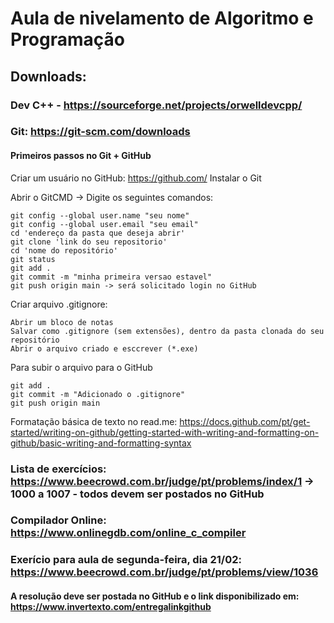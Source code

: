 # Aula de nivelamento de Algoritmo e Programação
## Downloads:
### Dev C++ - https://sourceforge.net/projects/orwelldevcpp/
### Git: https://git-scm.com/downloads
#### Primeiros passos no Git + GitHub

Criar um usuário no GitHub: https://github.com/
Instalar o Git

Abrir o GitCMD -> Digite os seguintes comandos:
```
git config --global user.name "seu nome"
git config --global user.email "seu email"
cd 'endereço da pasta que deseja abrir'
git clone 'link do seu repositorio'
cd 'nome do repositório'
git status
git add .
git commit -m "minha primeira versao estavel"
git push origin main -> será solicitado login no GitHub
```

Criar arquivo .gitignore:
```
Abrir um bloco de notas
Salvar como .gitignore (sem extensões), dentro da pasta clonada do seu repositório
Abrir o arquivo criado e esccrever (*.exe)
```
Para subir o arquivo para o GitHub
```
git add .
git commit -m "Adicionado o .gitignore"
git push origin main
```
Formatação básica de texto no read.me: https://docs.github.com/pt/get-started/writing-on-github/getting-started-with-writing-and-formatting-on-github/basic-writing-and-formatting-syntax

### Lista de exercícios: https://www.beecrowd.com.br/judge/pt/problems/index/1 -> 1000 a 1007 - todos devem ser postados no GitHub
### Compilador Online: https://www.onlinegdb.com/online_c_compiler
### Exerício para aula de segunda-feira, dia 21/02: https://www.beecrowd.com.br/judge/pt/problems/view/1036
#### A resolução deve ser postada no GitHub e o link disponibilizado em: https://www.invertexto.com/entregalinkgithub
